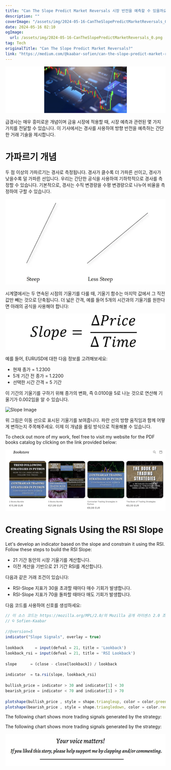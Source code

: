 ```yaml
---
title: "Can The Slope Predict Market Reversals 시장 반전을 예측할 수 있을까요"
description: ""
coverImage: "/assets/img/2024-05-16-CanTheSlopePredictMarketReversals_0.png"
date: 2024-05-16 02:10
ogImage: 
  url: /assets/img/2024-05-16-CanTheSlopePredictMarketReversals_0.png
tag: Tech
originalTitle: "Can The Slope Predict Market Reversals?"
link: "https://medium.com/@kaabar-sofien/can-the-slope-predict-market-reversals-5d8f0b0e940d"
---
```



![/assets/img/2024-05-16-CanTheSlopePredictMarketReversals_0.png](/assets/img/2024-05-16-CanTheSlopePredictMarketReversals_0.png)

급경사는 매우 흥미로운 개념이며 금융 시장에 적용할 때, 시장 예측과 관련된 몇 가지 가치를 전달할 수 있습니다. 이 기사에서는 경사를 사용하여 방향 반전을 예측하는 간단한 거래 기술을 제시합니다.

# 가파르기 개념

두 점 이상의 가파르기는 경사로 측정됩니다. 경사가 클수록 더 가파른 선이고, 경사가 낮을수록 덜 가파른 선입니다. 우리는 간단한 공식을 사용하여 기하학적으로 경사를 측정할 수 있습니다. 기본적으로, 경사는 수직 변경량을 수평 변경량으로 나누어 비율을 측정하여 구할 수 있습니다.



![Link to the first image](/assets/img/2024-05-16-CanTheSlopePredictMarketReversals_1.png)

시계열에서는 두 연속된 시점의 기울기를 다룰 때, 기울기 함수는 마지막 값에서 그 직전 값만 빼는 것으로 단축됩니다. 더 넓은 간격, 예를 들어 5개의 시간과의 기울기를 원한다면 아래의 공식을 사용해야 합니다:

![Link to the second image](/assets/img/2024-05-16-CanTheSlopePredictMarketReversals_2.png)

예를 들어, EURUSD에 대한 다음 정보를 고려해보세요:



- 현재 종가 = 1.2300
- 5개 기간 전 종가 = 1.2200
- 선택한 시간 간격 = 5 기간

이 기간의 기울기를 구하기 위해 종가의 변화, 즉 0.0100을 5로 나눈 것으로 연산해 기울기가 0.002임을 알 수 있습니다.

![Slope Image](https://miro.medium.com/v2/resize:fit:600/0*67GUmm3M_hT9Jvi0.gif)

위 그림은 이동 선으로 표시된 기울기를 보여줍니다. 파란 선의 방향 움직임과 함께 어떻게 변하는지 주목해주세요. 이제 이 개념을 롤링 방식으로 적용해볼 수 있습니다.



To check out more of my work, feel free to visit my website for the PDF books catalog by clicking on the link provided below:

![PDF Books Catalog](/assets/img/2024-05-16-CanTheSlopePredictMarketReversals_3.png)

# Creating Signals Using the RSI Slope

Let's develop an indicator based on the slope and constrain it using the RSI. Follow these steps to build the RSI Slope:



- 21 기간 동안의 시장 기울기를 계산합니다.
- 이전 계산을 기반으로 21 기간 RSI를 계산합니다.

다음과 같은 거래 조건이 있습니다:

- RSI-Slope 지표가 30을 초과할 때마다 매수 기회가 발생합니다.
- RSI-Slope 지표가 70을 돌파할 때마다 매도 기회가 발생합니다.

다음 코드를 사용하여 신호를 생성하세요:



```js
// 이 소스 코드는 https://mozilla.org/MPL/2.0/의 Mozilla 공개 라이센스 2.0 조건에 따라 사용됩니다.
// © Sofien-Kaabar

//@version=5
indicator("Slope Signals", overlay = true)

lookback     = input(defval = 21, title = 'Lookback')
lookback_rsi = input(defval = 21, title = 'RSI Lookback')

slope      = (close - close[lookback]) / lookback

indicator  = ta.rsi(slope, lookback_rsi)

bullish_price = indicator > 30 and indicator[1] < 30
bearish_price = indicator < 70 and indicator[1] > 70

plotshape(bullish_price , style = shape.triangleup, color = color.green, location =  location.belowbar, size = size.small)
plotshape(bearish_price , style = shape.triangledown, color = color.red, location =  location.abovebar, size = size.small)
```

The following chart shows more trading signals generated by the strategy:

The following chart shows more trading signals generated by the strategy:

![Trading Signals](/assets/img/2024-05-16-CanTheSlopePredictMarketReversals_4.png)
